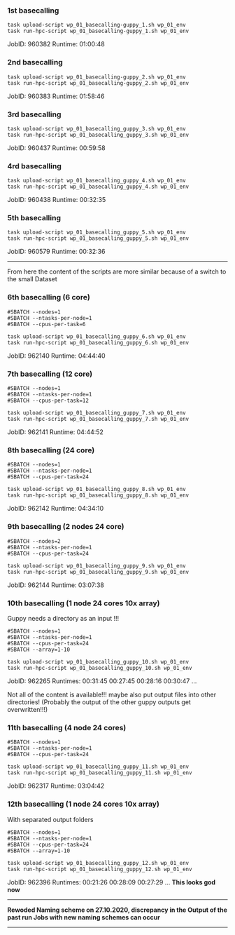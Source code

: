 ### 1st basecalling

	task upload-script wp_01_basecalling-guppy_1.sh wp_01_env
	task run-hpc-script wp_01_basecalling-guppy_1.sh wp_01_env

JobID: 960382
Runtime: 01:00:48

### 2nd basecalling

	task upload-script wp_01_basecalling-guppy_2.sh wp_01_env
	task run-hpc-script wp_01_basecalling-guppy_2.sh wp_01_env

JobID: 960383
Runtime: 01:58:46

### 3rd basecalling

	task upload-script wp_01_basecalling_guppy_3.sh wp_01_env
	task run-hpc-script wp_01_basecalling_guppy_3.sh wp_01_env

JobID: 960437
Runtime: 00:59:58

### 4rd basecalling

	task upload-script wp_01_basecalling_guppy_4.sh wp_01_env
	task run-hpc-script wp_01_basecalling_guppy_4.sh wp_01_env

JobID: 960438
Runtime: 00:32:35

### 5th basecalling

	task upload-script wp_01_basecalling_guppy_5.sh wp_01_env
	task run-hpc-script wp_01_basecalling_guppy_5.sh wp_01_env

JobID: 960579
Runtime: 00:32:36

___
From here the content of the scripts are more similar because of a switch to the small Dataset

### 6th basecalling (6 core)
	#SBATCH --nodes=1 
	#SBATCH --ntasks-per-node=1 
	#SBATCH --cpus-per-task=6

	task upload-script wp_01_basecalling_guppy_6.sh wp_01_env
	task run-hpc-script wp_01_basecalling_guppy_6.sh wp_01_env

JobID: 962140
Runtime: 04:44:40

### 7th basecalling (12 core)
	#SBATCH --nodes=1 
	#SBATCH --ntasks-per-node=1 
	#SBATCH --cpus-per-task=12

	task upload-script wp_01_basecalling_guppy_7.sh wp_01_env
	task run-hpc-script wp_01_basecalling_guppy_7.sh wp_01_env

JobID: 962141
Runtime: 04:44:52

### 8th basecalling (24 core)
	#SBATCH --nodes=1 
	#SBATCH --ntasks-per-node=1 
	#SBATCH --cpus-per-task=24

	task upload-script wp_01_basecalling_guppy_8.sh wp_01_env
	task run-hpc-script wp_01_basecalling_guppy_8.sh wp_01_env

JobID: 962142
Runtime: 04:34:10

### 9th basecalling (2 nodes 24 core)
	#SBATCH --nodes=2 
	#SBATCH --ntasks-per-node=1 
	#SBATCH --cpus-per-task=24

	task upload-script wp_01_basecalling_guppy_9.sh wp_01_env
	task run-hpc-script wp_01_basecalling_guppy_9.sh wp_01_env

JobID: 962144
Runtime: 03:07:38

### 10th basecalling (1 node 24 cores 10x array)
Guppy needs a directory as an input !!!

	#SBATCH --nodes=1 
	#SBATCH --ntasks-per-node=1 
	#SBATCH --cpus-per-task=24
	#SBATCH --array=1-10

	task upload-script wp_01_basecalling_guppy_10.sh wp_01_env
	task run-hpc-script wp_01_basecalling_guppy_10.sh wp_01_env

JobID: 962265
Runtimes: 
00:31:45
00:27:45
00:28:16
00:30:47
...

Not all of the content is available!!! maybe also put output files into other directories! (Probably the output of the other guppy outputs get overwritten!!!)

### 11th basecalling (4 node 24 cores)

	#SBATCH --nodes=1 
	#SBATCH --ntasks-per-node=1 
	#SBATCH --cpus-per-task=24

	task upload-script wp_01_basecalling_guppy_11.sh wp_01_env
	task run-hpc-script wp_01_basecalling_guppy_11.sh wp_01_env

JobID: 962317
Runtime: 03:04:42

### 12th basecalling (1 node 24 cores 10x array)
With separated output folders

	#SBATCH --nodes=1 
	#SBATCH --ntasks-per-node=1 
	#SBATCH --cpus-per-task=24
	#SBATCH --array=1-10

	task upload-script wp_01_basecalling_guppy_12.sh wp_01_env
	task run-hpc-script wp_01_basecalling_guppy_12.sh wp_01_env

JobID: 962396
Runtimes: 
00:21:26
00:28:09
00:27:29
...
**This looks god now**

___
**Rewoded Naming scheme on 27.10.2020, discrepancy in the Output of the past run Jobs with new naming schemes can occur**
___